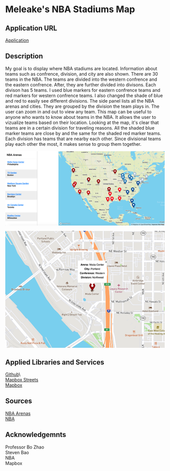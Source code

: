 # Meleake's NBA Stadiums Map

## Application URL

[Application](https://meleakewubbie.github.io/geog495_final.github.io/index.html) 

## Description

My goal is to display where NBA stadiums are located. Information about teams such as confrence, division, and city are also shown. There are 30 teams in the NBA. The teams are divided into the western confrence and the eastern confrence. After, they are further divided into divisons. Each divison has 5 teams. I used blue markers for eastern confrence teams and red markers for western confrence teams. I also changed the shade of blue and red to easily see different divisions. The side panel lists all the NBA arenas and cities. They are grouped by the division the team plays in. The user can zoom in and out to view any team. This map can be useful to anyone who wants to know about teams in the NBA. It allows the user to vizualize teams based on their location. Looking at the map, it's clear that teams are in a certain division for traveling reasons. All the shaded blue marker teams are close by and the same for the shaded red marker teams. Each division has teams that are nearby each other. Since divisional teams play each other the most, it makes sense to group them together. 


![my screenshot](https://github.com/meleakewubbie/geog495_final.github.io/blob/master/assets/screenshot.png)

![my screenshot2](https://github.com/meleakewubbie/geog495_final.github.io/blob/master/assets/screenshot2.png)

## Applied Libraries and Services

[Github](https://github.com/)\   
[Mapbox Streets](https://www.mapbox.com/maps/streets)\
[Mapbox](https://studio.mapbox.com/)

## Sources

[NBA Arenas](https://basketball.fandom.com/wiki/National_Basketball_Association_arenas)\
[NBA](https://www.nba.com/)

## Acknowledgemnts

Professor Bo Zhao\
Steven Bao\
NBA\
Mapbox 
